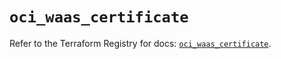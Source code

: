 # `oci_waas_certificate`

Refer to the Terraform Registry for docs: [`oci_waas_certificate`](https://registry.terraform.io/providers/oracle/oci/7.19.0/docs/resources/waas_certificate).
